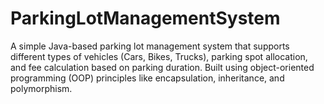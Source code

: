 # ParkingLotManagementSystem
A simple Java-based parking lot management system that supports different types of vehicles (Cars, Bikes, Trucks), parking spot allocation, and fee calculation based on parking duration. Built using object-oriented programming (OOP) principles like encapsulation, inheritance, and polymorphism.
